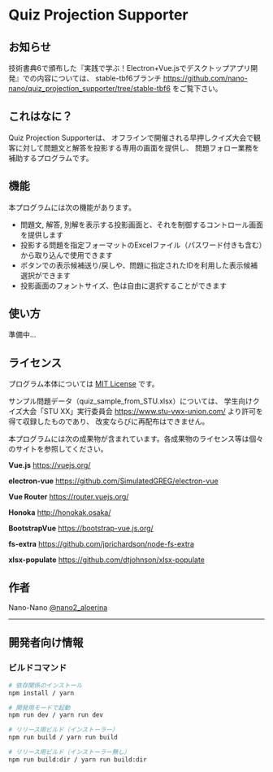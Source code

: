 Quiz Projection Supporter
===

## お知らせ

技術書典6で頒布した『実践で学ぶ！Electron+Vue.jsでデスクトップアプリ開発』での内容については、
stable-tbf6ブランチ https://github.com/nano-nano/quiz_projection_supporter/tree/stable-tbf6 をご覧下さい。


## これはなに？

Quiz Projection Supporterは、
オフラインで開催される早押しクイズ大会で観客に対して問題文と解答を投影する専用の画面を提供し、
問題フォロー業務を補助するプログラムです。


## 機能

本プログラムには次の機能があります。

 - 問題文, 解答, 別解を表示する投影画面と、それを制御するコントロール画面を提供します
 - 投影する問題を指定フォーマットのExcelファイル（パスワード付きも含む）から取り込んで使用できます
 - ボタンでの表示候補送り/戻しや、問題に指定されたIDを利用した表示候補選択ができます
 - 投影画面のフォントサイズ、色は自由に選択することができます


## 使い方

準備中...


## ライセンス

プログラム本体については [MIT License](https://github.com/tcnksm/tool/blob/master/LICENCE) です。

サンプル問題データ（quiz_sample_from_STU.xlsx）については、
学生向けクイズ大会「STU XX」実行委員会 https://www.stu-vwx-union.com/ より許可を得て収録したものであり、
改変ならびに再配布はできません。

本プログラムには次の成果物が含まれています。各成果物のライセンス等は個々のサイトを参照してください。

**Vue.js**
https://vuejs.org/

**electron-vue**
https://github.com/SimulatedGREG/electron-vue

**Vue Router**
https://router.vuejs.org/

**Honoka**
http://honokak.osaka/

**BootstrapVue**
https://bootstrap-vue.js.org/

**fs-extra**
https://github.com/jprichardson/node-fs-extra

**xlsx-populate**
https://github.com/dtjohnson/xlsx-populate


## 作者

Nano-Nano
[@nano2_aloerina](https://twitter.com/nano2_aloerina)

---

## 開発者向け情報

### ビルドコマンド

``` bash
# 依存関係のインストール
npm install / yarn

# 開発用モードで起動
npm run dev / yarn run dev

# リリース用ビルド（インストーラー）
npm run build / yarn run build

# リリース用ビルド（インストーラー無し）
npm run build:dir / yarn run build:dir
```


